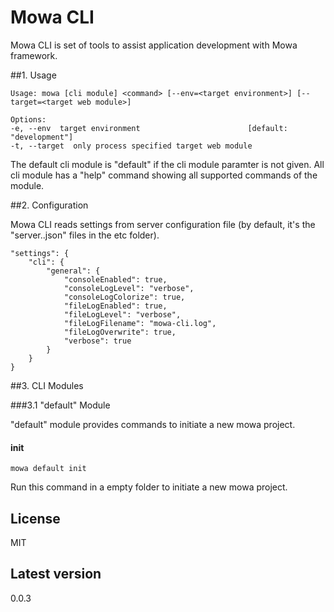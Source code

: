 # Mowa CLI

Mowa CLI is set of tools to assist application development with Mowa framework.

##1. Usage

	Usage: mowa [cli module] <command> [--env=<target environment>] [--target=<target web module>]

    Options:
  	-e, --env  target environment                        [default: "development"]
  	-t, --target  only process specified target web module

The default cli module is "default" if the cli module paramter is not given. All cli module has a "help" command showing all supported commands of the module.

##2. Configuration

Mowa CLI reads settings from server configuration file (by default, it's the "server.<env>.json" files in the etc folder).

    "settings": {
        "cli": {
            "general": {
                "consoleEnabled": true,
                "consoleLogLevel": "verbose",
                "consoleLogColorize": true,
                "fileLogEnabled": true,
                "fileLogLevel": "verbose",
                "fileLogFilename": "mowa-cli.log",
                "fileLogOverwrite": true,
                "verbose": true
            }
        }
    }

##3. CLI Modules

###3.1 "default" Module

"default" module provides commands to initiate a new mowa project.

#### init

    mowa default init

Run this command in a empty folder to initiate a new mowa project.

## License

  MIT

## Latest version

  0.0.3
